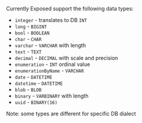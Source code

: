 Currently Exposed support the following data types:  
* `integer` - translates to DB `INT`
* `long` - `BIGINT`
* `bool` - `BOOLEAN`
* `char` - `CHAR`
* `varchar` - `VARCHAR` with length
* `text` - `TEXT`
* `decimal` - `DECIMAL` with scale and precision
* `enumeration` - `INT` ordinal value
* `enumerationByName` - `VARCHAR`
* `date` - `DATETIME`
* `datetime` - `DATETIME`
* `blob` - `BLOB`
* `binary` - `VARBINARY` with length
* `uuid` - `BINARY(16)`


Note: some types are different for specific DB dialect